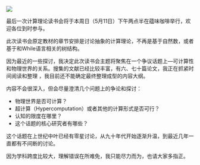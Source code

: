 ![](http://www.swarma.org/files/201402191146_Untitled-1.jpg)

  

最后一次计算理论读书会将于本周日（5月11日）下午两点半在蕴味咖啡举行，欢迎各位到时参与。  

  

此次读书会原定教材的章节安排是讨论抽象的计算理论，不再是基于自然数，或者基于和While语言相关的树结构。

  

因为最近的一些探讨，我决定此次读书会主题将聚焦在一个争议话题上—可计算性和物理世界的关系。搜集的文献已经比较丰富，有六、七十篇论文，我正在抓紧时间阅读和整理
，我目前还不能确定最终整理成型的内容大纲。

  

内容不会很深入，但会尽量澄清几个问题上的争论和探讨：

  * 物理世界是否可计算？
  * 超计算（Hypercomputation）或者其他的计算形式是否可行？
  * 认知的限度在哪里？
  * 这个话题的核心研究者有哪些？

这个话题在上世纪中叶已经有零星讨论，从九十年代开始逐渐升温，到最近几年一直都有不间断的讨论。

  

因为学科跨度比较大，理解错误在所难免，我只能尽力而为，也请大家多指正。

